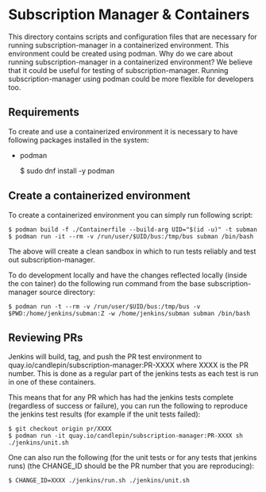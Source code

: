 Subscription Manager & Containers
=================================

This directory contains scripts and configuration files that are necessary for running
subscription-manager in a containerized environment. This environment could be created
using podman. Why do we care about running subscription-manager in a containerized
environment? We believe that it could be useful for testing of subscription-manager.
Running subscription-manager using podman could be more flexible for developers too.

Requirements
------------

To create and use a containerized environment it is necessary to have following packages
installed in the system:

 * podman

   $ sudo dnf install -y podman

Create a containerized environment
----------------------------------

To create a containerized environment you can simply run following script:

    $ podman build -f ./Containerfile --build-arg UID="$(id -u)" -t subman
    $ podman run -it --rm -v /run/user/$UID/bus:/tmp/bus subman /bin/bash

The above will create a clean sandbox in which to run tests reliably and
test out subscription-manager.

To do development locally and have the changes reflected locally (inside the con
tainer) do the following run command from the base subscription-manager source
directory:

    $ podman run -t --rm -v /run/user/$UID/bus:/tmp/bus -v $PWD:/home/jenkins/subman:Z -w /home/jenkins/subman subman /bin/bash

Reviewing PRs
-------------

Jenkins will build, tag, and push the PR test environment to
quay.io/candlepin/subscription-manager:PR-XXXX where XXXX is the PR number.
This is done as a regular part of the jenkins tests as each test is run in
one of these containers.

This means that for any PR which has had the jenkins tests complete
(regardless of success or failure), you can run the following to reproduce
the jenkins test results (for example if the unit tests failed):

    $ git checkout origin pr/XXXX
    $ podman run -it quay.io/candlepin/subscription-manager:PR-XXXX sh ./jenkins/unit.sh

One can also run the following (for the unit tests or for any tests that jenkins
runs) (the CHANGE_ID should be the PR number that you are reproducing):

    $ CHANGE_ID=XXXX ./jenkins/run.sh ./jenkins/unit.sh
